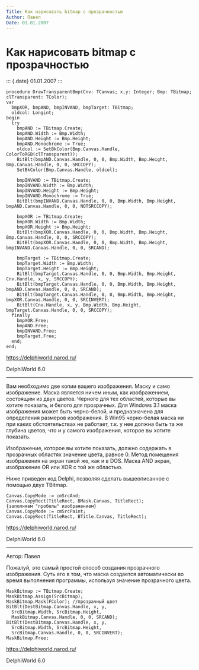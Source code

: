 ```yaml
---
Title: Как нарисовать bitmap с прозрачностью
Author: Павел
Date: 01.01.2007
---
```



Как нарисовать bitmap с прозрачностью
=====================================

::: {.date}
01.01.2007
:::

    procedure DrawTransparentBmp(Cnv: TCanvas; x,y: Integer; Bmp: TBitmap; clTransparent: TColor);
    var
      bmpXOR, bmpAND, bmpINVAND, bmpTarget: TBitmap;
      oldcol: Longint;
    begin
      try
        bmpAND := TBitmap.Create;
        bmpAND.Width := Bmp.Width;
        bmpAND.Height := Bmp.Height;
        bmpAND.Monochrome := True;
        oldcol := SetBkColor(Bmp.Canvas.Handle, ColorToRGB(clTransparent));
        BitBlt(bmpAND.Canvas.Handle, 0, 0, Bmp.Width, Bmp.Height, Bmp.Canvas.Handle, 0, 0, SRCCOPY);
        SetBkColor(Bmp.Canvas.Handle, oldcol);
     
        bmpINVAND := TBitmap.Create;
        bmpINVAND.Width := Bmp.Width;
        bmpINVAND.Height := Bmp.Height;
        bmpINVAND.Monochrome := True;
        BitBlt(bmpINVAND.Canvas.Handle, 0, 0, Bmp.Width, Bmp.Height, bmpAND.Canvas.Handle, 0, 0, NOTSRCCOPY);
     
        bmpXOR := TBitmap.Create;
        bmpXOR.Width := Bmp.Width;
        bmpXOR.Height := Bmp.Height;
        BitBlt(bmpXOR.Canvas.Handle, 0, 0, Bmp.Width, Bmp.Height, Bmp.Canvas.Handle, 0, 0, SRCCOPY);
        BitBlt(bmpXOR.Canvas.Handle, 0, 0, Bmp.Width, Bmp.Height, bmpINVAND.Canvas.Handle, 0, 0, SRCAND);
     
        bmpTarget := TBitmap.Create;
        bmpTarget.Width := Bmp.Width;
        bmpTarget.Height := Bmp.Height;
        BitBlt(bmpTarget.Canvas.Handle, 0, 0, Bmp.Width, Bmp.Height, Cnv.Handle, x, y, SRCCOPY);
        BitBlt(bmpTarget.Canvas.Handle, 0, 0, Bmp.Width, Bmp.Height, bmpAND.Canvas.Handle, 0, 0, SRCAND);
        BitBlt(bmpTarget.Canvas.Handle, 0, 0, Bmp.Width, Bmp.Height, bmpXOR.Canvas.Handle, 0, 0, SRCINVERT);
        BitBlt(Cnv.Handle, x, y, Bmp.Width, Bmp.Height, bmpTarget.Canvas.Handle, 0, 0, SRCCOPY);
      finally
        bmpXOR.Free;
        bmpAND.Free;
        bmpINVAND.Free;
        bmpTarget.Free;
      end;
    end;
     

<https://delphiworld.narod.ru/>

DelphiWorld 6.0

------------------------------------------------------------------------

Вам необходимо две копии вашего изображения. Маску и само изображение.
Маска является ничем иным, как изображением, состоящим из двух цветов.
Черного для тех областей, которые вы хотите показать, и белого для
прозрачных. Для Windows 3.1 маска изображения может быть черно-белой, и
предназначена для определения размеров изображения. В Win95 черно-белая
маска ни при каких обстоятельствах не работает, т.к. у нее должна быть
та же глубина цветов, что и у самого изображения, которое вы хотите
показать.

Изображение, которое вы хотите показать, должно содержать в прозрачных
областях значение цвета, равное 0. Метод помещения изображения на экран
такой же, как и в DOS. Маска AND экран, изображение OR или XOR с той же
областью.

Ниже приведен код Delphi, позволяя сделать вышеописанное с помощью двух
TBitmap.

    Canvas.CopyMode := cmSrcAnd;
    Canvas.CopyRect(TitleRect, BMask.Canvas, TitleRect);
    {заполняем "пробелы" изображением}
    Canvas.CopyMode := cmSrcPaint;
    Canvas.CopyRect(TitleRect, BTitle.Canvas, TitleRect);

<https://delphiworld.narod.ru/>

DelphiWorld 6.0

------------------------------------------------------------------------

Автор: Павел

Пожалуй, это самый простой способ создания прозрачного изображения. Суть
его в том, что маска создается автоматически во время выполнения
программы, используя значение прозрачного цвета.

    MaskBitmap := TBitmap.Create;
    MaskBitmap.Assign(SrcBitmap);
    MaskBitmap.Mask(FColor); //прозрачный цвет
    BitBlt(DestBitmap.Canvas.Handle, x, y,
      SrcBitmap.Width, SrcBitmap.Height,
      MaskBitmap.Canvas.Handle, 0, 0, SRCAND);
    BitBlt(DestBitmap.Canvas.Handle, x, y,
      SrcBitmap.Width, SrcBitmap.Height,
      SrcBitmap.Canvas.Handle, 0, 0, SRCINVERT);
    MaskBitmap.Free;

<https://delphiworld.narod.ru/>

DelphiWorld 6.0
